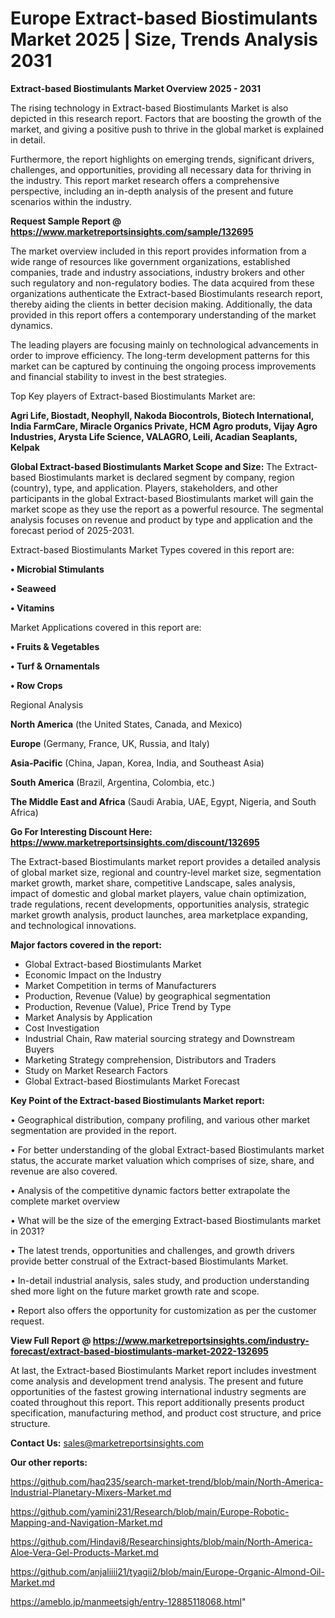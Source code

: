  # Europe Extract-based Biostimulants Market 2025 | Size, Trends Analysis 2031

<Strong> Extract-based Biostimulants Market Overview 2025 - 2031</strong>

The rising technology in Extract-based Biostimulants Market is also depicted in this research report. Factors that are boosting the growth of the market, and giving a positive push to thrive in the global market is explained in detail.

Furthermore, the report highlights on emerging trends, significant drivers, challenges, and opportunities, providing all necessary data for thriving in the industry. This report market research offers a comprehensive perspective, including an in-depth analysis of the present and future scenarios within the industry.

<strong>Request Sample Report @ <a href=https://www.marketreportsinsights.com/sample/132695>https://www.marketreportsinsights.com/sample/132695</a></strong>

The market overview included in this report provides information from a wide range of resources like government organizations, established companies, trade and industry associations, industry brokers and other such regulatory and non-regulatory bodies. The data acquired from these organizations authenticate the Extract-based Biostimulants research report, thereby aiding the clients in better decision making. Additionally, the data provided in this report offers a contemporary understanding of the market dynamics.

The leading players are focusing mainly on technological advancements in order to improve efficiency. The long-term development patterns for this market can be captured by continuing the ongoing process improvements and financial stability to invest in the best strategies.

Top Key players of Extract-based Biostimulants Market are:

<strong>Agri Life, Biostadt, Neophyll, Nakoda Biocontrols, Biotech International, India FarmCare, Miracle Organics Private, HCM Agro produts, Vijay Agro Industries, Arysta Life Science, VALAGRO, Leili, Acadian Seaplants, Kelpak</strong>

<strong><b>Global Extract-based Biostimulants Market Scope and Size:</b></strong>
The Extract-based Biostimulants market is declared segment by company, region (country), type, and application. Players, stakeholders, and other participants in the global Extract-based Biostimulants market will gain the market scope as they use the report as a powerful resource. The segmental analysis focuses on revenue and product by type and application and the forecast period of 2025-2031.

Extract-based Biostimulants Market Types covered in this report are:

<strong>• Microbial Stimulants

• Seaweed

• Vitamins</strong>

Market Applications covered in this report are:

<strong>• Fruits & Vegetables

• Turf & Ornamentals

• Row Crops</strong> 

Regional Analysis

<strong>North America</strong> (the United States, Canada, and Mexico)

<strong>Europe</strong> (Germany, France, UK, Russia, and Italy)

<strong>Asia-Pacific</strong> (China, Japan, Korea, India, and Southeast Asia)

<strong>South America</strong> (Brazil, Argentina, Colombia, etc.)

<strong>The Middle East and Africa</strong> (Saudi Arabia, UAE, Egypt, Nigeria, and South Africa)

<strong>Go For Interesting Discount Here: <a href=https://www.marketreportsinsights.com/discount/132695>https://www.marketreportsinsights.com/discount/132695</a></strong>

The Extract-based Biostimulants market report provides a detailed analysis of global market size, regional and country-level market size, segmentation market growth, market share, competitive Landscape, sales analysis, impact of domestic and global market players, value chain optimization, trade regulations, recent developments, opportunities analysis, strategic market growth analysis, product launches, area marketplace expanding, and technological innovations.

<strong><b>Major factors covered in the report:</b></strong>
<ul>
  <li>Global Extract-based Biostimulants Market </li>
  <li>Economic Impact on the Industry</li>
  <li>Market Competition in terms of Manufacturers</li>
  <li>Production, Revenue (Value) by geographical segmentation</li>
  <li>Production, Revenue (Value), Price Trend by Type</li>
  <li>Market Analysis by Application</li>
  <li>Cost Investigation</li>
  <li>Industrial Chain, Raw material sourcing strategy and Downstream Buyers</li>
  <li>Marketing Strategy comprehension, Distributors and Traders</li>
  <li>Study on Market Research Factors</li>
  <li>Global Extract-based Biostimulants Market Forecast</li>
</ul>

<strong><b>Key Point of the Extract-based Biostimulants Market report:</b></strong>

• Geographical distribution, company profiling, and various other market segmentation are provided in the report.

• For better understanding of the global Extract-based Biostimulants market status, the accurate market valuation which comprises of size, share, and revenue are also covered.

• Analysis of the competitive dynamic factors better extrapolate the complete market overview

• What will be the size of the emerging Extract-based Biostimulants market in 2031?

• The latest trends, opportunities and challenges, and growth drivers provide better construal of the Extract-based Biostimulants Market.

• In-detail industrial analysis, sales study, and production understanding shed more light on the future market growth rate and scope.

• Report also offers the opportunity for customization as per the customer request.

<strong><b>View Full Report @ <a href=https://www.marketreportsinsights.com/industry-forecast/extract-based-biostimulants-market-2022-132695>https://www.marketreportsinsights.com/industry-forecast/extract-based-biostimulants-market-2022-132695</a></b></strong>


At last, the Extract-based Biostimulants Market report includes investment come analysis and development trend analysis. The present and future opportunities of the fastest growing international industry segments are coated throughout this report. This report additionally presents product specification, manufacturing method, and product cost structure, and price structure.

<strong>Contact Us:</strong>
sales@marketreportsinsights.com

<strong>Our other reports:</strong>

<a href=https://github.com/haq235/search-market-trend/blob/main/North-America-Industrial-Planetary-Mixers-Market.md>https://github.com/haq235/search-market-trend/blob/main/North-America-Industrial-Planetary-Mixers-Market.md</a>

<a href=https://github.com/yamini231/Research/blob/main/Europe-Robotic-Mapping-and-Navigation-Market.md>https://github.com/yamini231/Research/blob/main/Europe-Robotic-Mapping-and-Navigation-Market.md</a>

<a href=https://github.com/Hindavi8/Researchinsights/blob/main/North-America-Aloe-Vera-Gel-Products-Market.md>https://github.com/Hindavi8/Researchinsights/blob/main/North-America-Aloe-Vera-Gel-Products-Market.md</a>

<a href=https://github.com/anjaliiii21/tyagii2/blob/main/Europe-Organic-Almond-Oil-Market.md>https://github.com/anjaliiii21/tyagii2/blob/main/Europe-Organic-Almond-Oil-Market.md</a>

<a href=https://ameblo.jp/manmeetsigh/entry-12885118068.html>https://ameblo.jp/manmeetsigh/entry-12885118068.html</a>"
